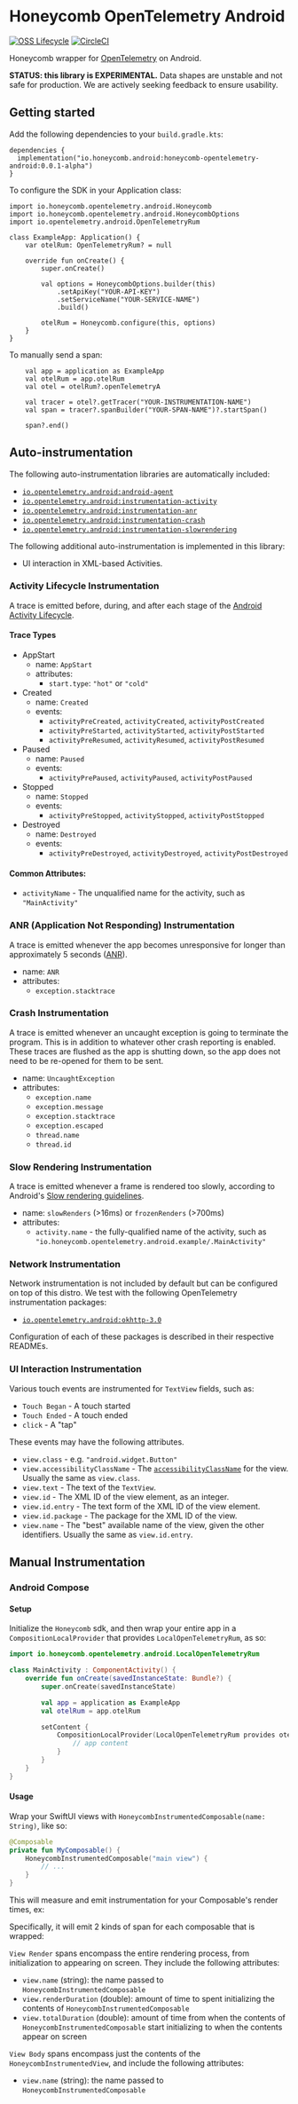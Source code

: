 # Honeycomb OpenTelemetry Android

[![OSS Lifecycle](https://img.shields.io/osslifecycle/honeycombio/honeycomb-opentelemetry-android)](https://github.com/honeycombio/home/blob/main/honeycomb-oss-lifecycle-and-practices.md)
[![CircleCI](https://circleci.com/gh/honeycombio/honeycomb-opentelemetry-android.svg?style=shield)](https://circleci.com/gh/honeycombio/honeycomb-opentelemetry-android)

Honeycomb wrapper for [OpenTelemetry](https://opentelemetry.io) on Android.

**STATUS: this library is EXPERIMENTAL.** Data shapes are unstable and not safe for production. We are actively seeking feedback to ensure usability.

## Getting started

Add the following dependencies to your `build.gradle.kts`:
```
dependencies {
  implementation("io.honeycomb.android:honeycomb-opentelemetry-android:0.0.1-alpha")
}
```

To configure the SDK in your Application class:
```
import io.honeycomb.opentelemetry.android.Honeycomb
import io.honeycomb.opentelemetry.android.HoneycombOptions
import io.opentelemetry.android.OpenTelemetryRum

class ExampleApp: Application() {
    var otelRum: OpenTelemetryRum? = null

    override fun onCreate() {
        super.onCreate()

        val options = HoneycombOptions.builder(this)
            .setApiKey("YOUR-API-KEY")
            .setServiceName("YOUR-SERVICE-NAME")
            .build()

        otelRum = Honeycomb.configure(this, options)
    }
}
```

To manually send a span:
```
    val app = application as ExampleApp
    val otelRum = app.otelRum
    val otel = otelRum?.openTelemetryA

    val tracer = otel?.getTracer("YOUR-INSTRUMENTATION-NAME")
    val span = tracer?.spanBuilder("YOUR-SPAN-NAME")?.startSpan()

    span?.end()
```

## Auto-instrumentation

The following auto-instrumentation libraries are automatically included:
* [`io.opentelemetry.android:android-agent`](https://github.com/open-telemetry/opentelemetry-android/tree/main)
* [`io.opentelemetry.android:instrumentation-activity`](https://github.com/open-telemetry/opentelemetry-android/tree/main/instrumentation/activity)
* [`io.opentelemetry.android:instrumentation-anr`](https://github.com/open-telemetry/opentelemetry-android/tree/main/instrumentation/anr)
* [`io.opentelemetry.android:instrumentation-crash`](https://github.com/open-telemetry/opentelemetry-android/tree/main/instrumentation/crash)
* [`io.opentelemetry.android:instrumentation-slowrendering`](https://github.com/open-telemetry/opentelemetry-android/tree/main/instrumentation/slowrendering)

The following additional auto-instrumentation is implemented in this library:
* UI interaction in XML-based Activities.

### Activity Lifecycle Instrumentation

A trace is emitted before, during, and after each stage of the [Android Activity Lifecycle](https://developer.android.com/guide/components/activities/activity-lifecycle).

#### Trace Types
* AppStart
  * name: `AppStart`
  * attributes:
    * `start.type`: `"hot"` or `"cold"`
* Created
  * name: `Created`
  * events:
    * `activityPreCreated`, `activityCreated`, `activityPostCreated`
    * `activityPreStarted`, `activityStarted`, `activityPostStarted`
    * `activityPreResumed`, `activityResumed`, `activityPostResumed`
* Paused
  * name: `Paused`
  * events:
    * `activityPrePaused`, `activityPaused`, `activityPostPaused`
* Stopped
  * name: `Stopped`
  * events:
    * `activityPreStopped`, `activityStopped`, `activityPostStopped`
* Destroyed
  * name: `Destroyed`
  * events:
    * `activityPreDestroyed`, `activityDestroyed`, `activityPostDestroyed`

#### Common Attributes:
* `activityName` - The unqualified name for the activity, such as `"MainActivity"`

### ANR (Application Not Responding) Instrumentation

A trace is emitted whenever the app becomes unresponsive for longer than approximately 5 seconds ([ANR](https://developer.android.com/topic/performance/vitals/anr)).

* name: `ANR`
* attributes:
  * `exception.stacktrace`

### Crash Instrumentation

A trace is emitted whenever an uncaught exception is going to terminate the program. This is in addition to whatever other crash reporting is enabled. These traces are flushed as the app is shutting down, so the app does not need to be re-opened for them to be sent.

* name: `UncaughtException`
* attributes:
  * `exception.name`
  * `exception.message`
  * `exception.stacktrace`
  * `exception.escaped`
  * `thread.name`
  * `thread.id`

### Slow Rendering Instrumentation

A trace is emitted whenever a frame is rendered too slowly, according to Android's [Slow rendering guidelines](https://developer.android.com/topic/performance/vitals/render).

* name: `slowRenders` (>16ms) or `frozenRenders` (>700ms)
* attributes:
  * `activity.name` - the fully-qualified name of the activity, such as `"io.honeycomb.opentelemetry.android.example/.MainActivity"`

### Network Instrumentation
Network instrumentation is not included by default but can be configured on top of this distro. We test with the following OpenTelemetry instrumentation packages:

* [`io.opentelemetry.android:okhttp-3.0`](https://github.com/open-telemetry/opentelemetry-android/tree/main/instrumentation/okhttp/okhttp-3.0)

Configuration of each of these packages is described in their respective READMEs.

### UI Interaction Instrumentation

Various touch events are instrumented for `TextView` fields, such as:
* `Touch Began` - A touch started
* `Touch Ended` - A touch ended
* `click` - A "tap"

These events may have the following attributes.
* `view.class` - e.g. `"android.widget.Button"`
* `view.accessibilityClassName` - The [`accessibilityClassName`](https://developer.android.com/reference/android/widget/TextView#getAccessibilityClassName()) for the view.
   Usually the same as `view.class`.
* `view.text` - The text of the `TextView`.
* `view.id` - The XML ID of the view element, as an integer.
* `view.id.entry` - The text form of the XML ID of the view element.
* `view.id.package` - The package for the XML ID of the view.
* `view.name` - The "best" available name of the view, given the other identifiers. Usually the same as `view.id.entry`.

## Manual Instrumentation

### Android Compose
#### Setup
Initialize the `Honeycomb` sdk, and then wrap your entire app in a `CompositionLocalProvider` that provides `LocalOpenTelemetryRum`, as so:

```kotlin
import io.honeycomb.opentelemetry.android.LocalOpenTelemetryRum

class MainActivity : ComponentActivity() {
    override fun onCreate(savedInstanceState: Bundle?) {
        super.onCreate(savedInstanceState)

        val app = application as ExampleApp
        val otelRum = app.otelRum

        setContent {
            CompositionLocalProvider(LocalOpenTelemetryRum provides otelRum) {
                // app content
            }
        }
    }
}
```

#### Usage
Wrap your SwiftUI views with `HoneycombInstrumentedComposable(name: String)`, like so:

```kotlin
@Composable
private fun MyComposable() {
    HoneycombInstrumentedComposable("main view") {
        // ...
    }
}
```

This will measure and emit instrumentation for your Composable's render times, ex:

Specifically, it will emit 2 kinds of span for each composable that is wrapped:

`View Render` spans encompass the entire rendering process, from initialization to appearing on screen. They include the following attributes:
- `view.name` (string): the name passed to `HoneycombInstrumentedComposable`
- `view.renderDuration` (double): amount of time to spent initializing the contents of `HoneycombInstrumentedComposable`
- `view.totalDuration` (double): amount of time from when the contents of `HoneycombInstrumentedComposable` start initializing to when the contents appear on screen

`View Body` spans encompass just the contents of the `HoneycombInstrumentedView`, and include the following attributes:
- `view.name` (string): the name passed to `HoneycombInstrumentedComposable`
